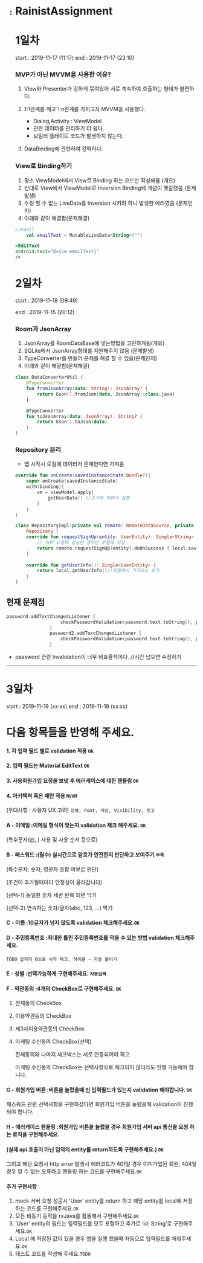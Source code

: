 1. # RainistAssignment


   # 1일차
   start : 2019-11-17 (11:17)
   end : 2019-11-17 (23:10)

   ### MVP가 아닌 MVVM을 사용한 이유?

   1. View와 Presenter가 강하게 묶여있어 서로 계속하여 호출하는 형태가 불편하다.

   2. 1:1관계를 깨고 1:n관계를 가지고자 MVVM을 사용했다.
      - Dialog,Activity : ViewModel
      - 관련 데이터를 관리하기 더 쉽다.
      - 보일러 플레이트 코드가 발생하지 않는다.
      
   3. DataBinding에 관련하여 강력하다.

   ### View로 Binding하기
   1. 평소 ViewModel에서 View로 Binding 하는 코드만 작성해봄 (개요)
   2. 반대로 View에서 ViewModel로 Inversion Binding에 개념이 헷갈렸음 (문제발생)
   3. 수정 할 수 없는 LiveData를 Inversion 시키려 하니 발생한 에러였음 (문제인지)
   4. 아래와 같이 해결함(문제해결)
   ```kotlin
   //Email
       val emailText = MutableLiveData<String>("")
   ```

   ```xml
   <EditText
   android:text="@={vm.emailText}"
   />
   ```


   # 2일차
   start : 2019-11-18 (09:49)

   end : 2019-11-15 (20:12)

   ### Room과 JsonArray

   1. JsonArray를 RoomDataBase에 넣는방법을 고민하게됨(개요)
   2. SQLite에서 JsonArray형태를 지원해주지 않음 (문제발생)
   3. TypeConverter를 만들어 문제를 해결 할 수 있음(문제인지)
   4. 아래와 같이 해결함(문제해결)

   ```kotlin
   class DataConverterUtil {
       @TypeConverter
       fun fromJsonArray(data: String): JsonArray? {
           return Gson().fromJson(data, JsonArray::class.java)
       }
   
       @TypeConverter
       fun toJsonArray(data: JsonArray): String? {
           return Gson().toJson(data)
       }
   }
   ```

   ### Repository 분리

   - 앱 시작시 로컬에 데이터가 존재한다면 가져옴

   ```kotlin
   override fun onCreate(savedInstanceState:Bundle?){
       super.onCreate(savedInstanceState)
       with(binding){
           vm = viewModel.apply{
               getUserData() //초기화 하면서 실행
           }
       }
   }
   ```

   ```kotlin
   class RepositoryImpl(private val remote: RemoteDataSource, private val local: LocalDataSource) :
       Repository {
       override fun requestSignUp(entity: UserEntity): Single<String> {
           // 서버 요청에 성공한 경우만 로컬에 저장
           return remote.requestSignUp(entity).doOnSuccess { local.saveUserInfo(entity) }
       }
   		
       override fun getUserInfo(): Single<UserEntity> {
           return local.getUserInfo()//로컬에서 가져오는 로직
       }
   }
   ```



## 현재 문제점

```kotlin
password.addTextChangedListener {
                    checkPasswordValidation(password.text.toString(), password2.text.toString())
                }
                password2.addTextChangedListener {
                    checkPasswordValidation(password.text.toString(), password2.text.toString())
                }
```

- password 관련 Invalidation이 너무 비효율적이다. //시간 남으면 수정하기



<hr>

# 3일차
start : 2019-11-19 (xx:xx)
end : 2019-11-19 (xx:xx)



# 다음 항목들을 반영해 주세요.


#### 1.  각 입력 필드 별로 validation 적용 ``OK``
#### 2. 입력 필드는 Material EditText ``OK``
#### 3. 사용회원가입 요청을 보낸 후 에러케이스에 대한 핸들링 ``OK``
#### 4. 아키텍쳐 혹은 패턴 적용 ``MVVM``

(우대사항 : 사용자 UX 고려)  ``성별, Font, 색상, Visibility, 로고``



####  A - 이메일 :이메일 형식이 맞는지 validation 체크 해주세요. ``OK``
(특수문자(@,.) 사용 및 사용 순서 등으로)



####  B - 패스워드 :(필수) 실시간으로 암호가 안전한지 판단하고 보여주기 ``부족``	

(특수문자, 숫자, 영문자 조합 여부로 판단)	

(조건이 추가될때마다 안정성이 올라갑니다)

(선택-1) 동일한 숫자 세번 반복 되면 막기

(선택-2) 연속하는 숫자/글자(abc, 123, ...) 막기



#### C - 이름 :10글자가 넘지 않도록 validation 체크해주세요.``OK``



#### D - 주민등록번호 :최대한 틀린 주민등록번호를 막을 수 있는 방법 validation 체크해주세요.

``TODO 앞자리 0으로 시작 체크, 하이푼 - 자동 붙이기``



#### E - 성별 :선택가능하게 구현해주세요. ``자동입력``



#### F - 약관동의 :4개의 CheckBox로 구현해주세요. ``OK``

1. 전체동의 CheckBox

2. 이용약관동의 CheckBox

3. 제3자이용약관동의 CheckBox

4. 마케팅 수신동의 CheckBox(선택)

   

   전체동의와 나머지 체크박스는 서로 연동되어야 하고

   마케팅 수신동의 CheckBox는 선택사항으로 체크되지 않더라도 진행 가능해야 합니다.



#### G - 회원가입 버튼 :버튼을 눌렀을때 빈 입력필드가 있는지 validation 해야합니다. ``OK``

패스워드 관련 선택사항을 구현하셨다면 회원가입 버튼을 눌렀을때 validation이 진행되야 합니다.



#### H - 에러케이스 핸들링 :회원가입 버튼을 눌렀을 경우 회원가입 서버 api 통신을 요청 하는 로직을 구현해주세요.

#### (실제 api 호출이 아닌 임의의 entity를 return하도록 구현해주세요.) ``OK``

그리고 해당 요청시 http error 발생시 에러코드가 401일 경우 이미가입된 회원, 404일 경우 알 수 없는 오류라고 핸들링 하는 코드를 구현해주세요.``OK``



#### 추가 구현사항 

1. mock 서버 요청 성공시 ‘User’ entity를 return 하고 해당 entity를 local에 저장하는 코드를 구현해주세요.``OK``
2. 모든 비동기 동작을 rxJava를 활용해서 구현해주세요.``OK``
3. ‘User’ entity의 필드는 입력필드를 모두 포함하고 추가로 ‘id: String’로 구현해주세요.``OK``
4. Local 에 저장된 값이 있을 경우 앱을 실행 했을때 자동으로 입력필드를 채워주세요.``OK``
5. 테스트 코드를 작성해 주세요.``TODO``

